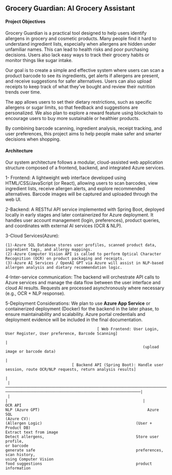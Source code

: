 ## Grocery Guardian: AI Grocery Assistant

#### Project Objectives

Grocery Guardian is a practical tool designed to help users identify allergens in grocery and cosmetic products. Many people find it hard to understand ingredient lists, especially when allergens are hidden under unfamiliar names. This can lead to health risks and poor purchasing decisions. Users also lack easy ways to track their grocery habits or monitor things like sugar intake.

Our goal is to create a simple and effective system where users can scan a product barcode to see its ingredients, get alerts if allergens are present, and receive suggestions for safer alternatives. Users can also upload receipts to keep track of what they’ve bought and review their nutrition trends over time.

The app allows users to set their dietary restrictions, such as specific allergens or sugar limits, so that feedback and suggestions are personalized. We also plan to explore a reward feature using blockchain to encourage users to buy more sustainable or healthier products.

By combining barcode scanning, ingredient analysis, receipt tracking, and user preferences, this project aims to help people make safer and smarter decisions when shopping.


#### Architecture

Our system architecture follows a modular, cloud-assisted web application structure composed of a frontend, backend, and integrated Azure services.

1- Frontend: A lightweight web interface developed using HTML/CSS/JavaScript (or React), allowing users to scan barcodes, view ingredient lists, receive allergen alerts, and explore recommended alternatives. Barcode images will be captured and uploaded through the web UI.

2-Backend: A RESTful API service implemented with Spring Boot, deployed locally in early stages and later containerized for Azure deployment. It handles user account management (login, preferences), product queries, and coordinates with external AI services (OCR & NLP).

3-Cloud Services(Azure):

    (1)-Azure SQL Database stores user profiles, scanned product data, ingredient tags, and allergy mappings.
    (2)-Azure Computer Vision API is called to perform Optical Character Recognition (OCR) on product packaging and receipts.
    (3)-Azure AI Services / OpenAI GPT via Azure will assist in NLP-based allergen analysis and dietary recommendation logic.

4-Inter-service communication: The backend will orchestrate API calls to Azure services and manage the data flow between the user interface and cloud AI results. Requests are processed asynchronously where necessary (e.g., OCR + NLP response).

5-Deployment Considerations: We plan to use **Azure App Service** or containerized deployment (Docker) for the backend in the later phase, to ensure maintainability and scalability. Azure portal credentials and deployment evidence will be included in the final documentation.

```
                                        [ Web Frontend: User Login, User Register, User preference, Barcode Scanning]
                                                                          |
                                                            (upload image or barcode data)
                                                                          |
                             [ Backend API (Spring Boot): Handle user session, route OCR/NLP requests, return analysis results]
                                                                          |
 |────────────────────────────────────────────────────────────────────────|───────────────────────────────────────────────────────────|
 |                                                                        |                                                           |
OCR API                                                             NLP (Azure GPT)                                               Azure SQL
(Azure CV):                                                         (Allergen Logic)                                         (User + Product DB)
Extract text from image                                             Detect allergens,                                        Store user profile,
or barcode                                                          generate safe                                            preferences, scan history,
using Computer Vision                                               food suggestions                                         product information
```
